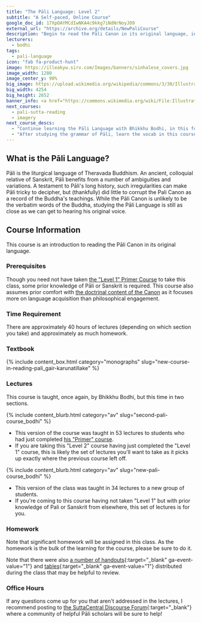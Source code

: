 ```yaml
---
title: "The Pāli Language: Level 2"
subtitle: "A Self-paced, Online Course"
google_doc_id: 17XpOAYMCdIwNKA4c9kkg7iNdNrNoyJO9
external_url: "https://archive.org/details/NewPaliCourse"
description: "Begin to read the Pāli Canon in its original language, in this intermediate Pāli course taught from Gair and Karunatillake's excellent progressive reader and guided step-by-step, as always, by Bhikkhu Bodhi."
lecturers:
  - bodhi
tags:
  - pali-language
icon: "fab fa-product-hunt"
image: https://illeakyw.sirv.com/Images/banners/sinhalese_covers.jpg
image_width: 1280
image_center_y: 90%
big_image: https://upload.wikimedia.org/wikipedia/commons/3/30/Illustrated_Sinhalese_covers_%28inside%29_showing_the_events_Wellcome_L0031774.jpg
big_width: 4254
big_height: 2652
banner_info: <a href="https://commons.wikimedia.org/wiki/File:Illustrated_Sinhalese_covers_(inside)_showing_the_events_Wellcome_L0031774.jpg">Wellcome</a>, <a href="https://creativecommons.org/licenses/by/4.0">BY 4.0</a>
next_courses:
  - pali-sutta-reading
  - imagery
next_course_descs:
  - "Continue learning the Pāli Language with Bhikkhu Bodhi, in this follow up course."
  - "After studying the grammar of Pāli, learn the vocab in this course exploring two dozen important Pāli terms."
---
```


## What is the Pāli Language?

Pāli is the liturgical language of Theravada Buddhism. An ancient, colloquial relative of Sanskrit, Pāli benefits from a number of ambiguities and variations. A testament to Pāli's long history, such irregularities can make Pāli tricky to decipher, but (thankfully) did little to corrupt the Pali Canon as a record of the Buddha's teachings.  While the Pāli Canon is unlikely to be the verbatim words of the Buddha, studying the Pāli Language is still as close as we can get to hearing his original voice.

## Course Information

This course is an introduction to reading the Pāli Canon in its original language.

### Prerequisites

Though you need not have taken [the "Level 1" Primer Course](/courses/pali-primer) to take this class, some prior knowledge of Pāli or Sanskrit is required. This course also assumes prior comfort with [the doctrinal content of the Canon](/courses/ebts) as it focuses more on language acquisition than philosophical engagement.

### Time Requirement

There are approximately 40 hours of lectures (depending on which section you take) and approximately as much homework.

### Textbook

{% include content_box.html category="monographs" slug="new-course-in-reading-pali_gair-karunatillake" %}

### Lectures

This course is taught, once again, by Bhikkhu Bodhi, but this time in two sections.

{% include content_blurb.html category="av" slug="second-pali-course_bodhi" %}
- This version of the course was taught in 53 lectures to students who had just completed [his "Primer" course](/courses/pali-primer).
- If you are taking this "Level 2" course having just completed the "Level 1" course, this is likely the set of lectures you'll want to take as it picks up exactly where the previous course left off.

{% include content_blurb.html category="av" slug="new-pali-course_bodhi" %}
- This version of the class was taught in 34 lectures to a new group of students.
- If you're coming to this course having not taken "Level 1" but with prior knowledge of Pali or Sanskrit from elsewhere, this set of lectures is for you.

### Homework

Note that significant homework will be assigned in this class. As the homework is the bulk of the learning for the course, please be sure to do it.

Note that there were also [a number of handouts](https://drive.google.com/drive/folders/1FGf4pi3NMLjWWZlxB2Gf8zJsddSBkm2m){:target="_blank" ga-event-value="1"} and [tables](https://drive.google.com/drive/folders/1NIoiqrmTsCbwju9pYWVNe4LY9VbTjJPS){:target="_blank" ga-event-value="1"} distributed during the class that may be helpful to review.

### Office Hours

If any questions come up for you that aren't addressed in the lectures, I recommend posting to
[the SuttaCentral Discourse Forum](https://discourse.suttacentral.net/){:target="_blank"} where a community
of helpful Pāli scholars will be sure to help!

